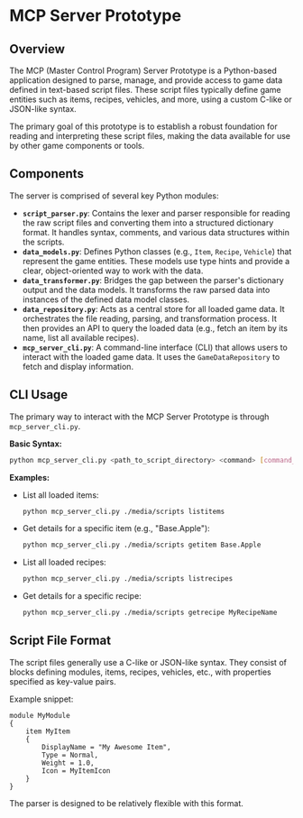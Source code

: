 # MCP Server Prototype

## Overview

The MCP (Master Control Program) Server Prototype is a Python-based application designed to parse, manage, and provide access to game data defined in text-based script files. These script files typically define game entities such as items, recipes, vehicles, and more, using a custom C-like or JSON-like syntax.

The primary goal of this prototype is to establish a robust foundation for reading and interpreting these script files, making the data available for use by other game components or tools.

## Components

The server is comprised of several key Python modules:

*   **`script_parser.py`**: Contains the lexer and parser responsible for reading the raw script files and converting them into a structured dictionary format. It handles syntax, comments, and various data structures within the scripts.
*   **`data_models.py`**: Defines Python classes (e.g., `Item`, `Recipe`, `Vehicle`) that represent the game entities. These models use type hints and provide a clear, object-oriented way to work with the data.
*   **`data_transformer.py`**: Bridges the gap between the parser's dictionary output and the data models. It transforms the raw parsed data into instances of the defined data model classes.
*   **`data_repository.py`**: Acts as a central store for all loaded game data. It orchestrates the file reading, parsing, and transformation process. It then provides an API to query the loaded data (e.g., fetch an item by its name, list all available recipes).
*   **`mcp_server_cli.py`**: A command-line interface (CLI) that allows users to interact with the loaded game data. It uses the `GameDataRepository` to fetch and display information.

## CLI Usage

The primary way to interact with the MCP Server Prototype is through `mcp_server_cli.py`.

**Basic Syntax:**

```bash
python mcp_server_cli.py <path_to_script_directory> <command> [command_arguments]
```

**Examples:**

*   List all loaded items:
    ```bash
    python mcp_server_cli.py ./media/scripts listitems
    ```

*   Get details for a specific item (e.g., "Base.Apple"):
    ```bash
    python mcp_server_cli.py ./media/scripts getitem Base.Apple
    ```

*   List all loaded recipes:
    ```bash
    python mcp_server_cli.py ./media/scripts listrecipes
    ```

*   Get details for a specific recipe:
    ```bash
    python mcp_server_cli.py ./media/scripts getrecipe MyRecipeName
    ```

## Script File Format

The script files generally use a C-like or JSON-like syntax. They consist of blocks defining modules, items, recipes, vehicles, etc., with properties specified as key-value pairs.

Example snippet:

```
module MyModule
{
    item MyItem
    {
        DisplayName = "My Awesome Item",
        Type = Normal,
        Weight = 1.0,
        Icon = MyItemIcon
    }
}
```

The parser is designed to be relatively flexible with this format.
